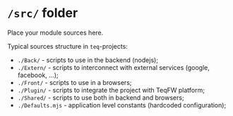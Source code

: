 # `/src/` folder

Place your module sources here.

Typical sources structure in `teq`-projects:

* `./Back/` - scripts to use in the backend (nodejs);
* `./Extern/` - scripts to interconnect with external services (google, facebook, ...);
* `./Front/` - scripts to use in a browsers;
* `./Plugin/` - scripts to integrate the project with TeqFW platform;
* `./Shared/` - scripts to use both in backend and browsers;
* `./Defaults.mjs` - application level constants (hardcoded configuration);
